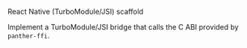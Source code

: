 React Native (TurboModule/JSI) scaffold

Implement a TurboModule/JSI bridge that calls the C ABI provided by `panther-ffi`.

